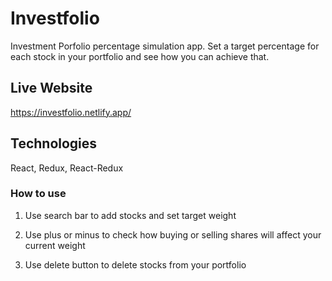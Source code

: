 # Investfolio
Investment Porfolio percentage simulation app. Set a target percentage for each stock in your portfolio and see how you can achieve that. 

## Live Website
https://investfolio.netlify.app/

## Technologies
React, Redux, React-Redux

### How to use
1. Use search bar to add stocks and set target weight

2. Use plus or minus to check how buying or selling shares will affect your current weight

3. Use delete button to delete stocks from your portfolio




